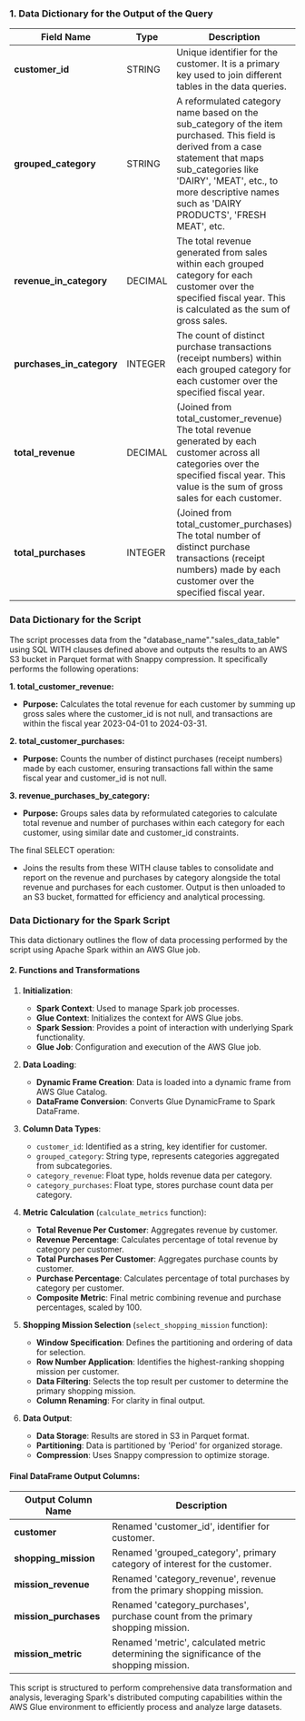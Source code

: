 ### 1. Data Dictionary for the Output of the Query

| Field Name             | Type      | Description |
|------------------------|-----------|-------------|
| **customer_id**        | STRING    | Unique identifier for the customer. It is a primary key used to join different tables in the data queries. |
| **grouped_category**   | STRING    | A reformulated category name based on the sub_category of the item purchased. This field is derived from a case statement that maps sub_categories like 'DAIRY', 'MEAT', etc., to more descriptive names such as 'DAIRY PRODUCTS', 'FRESH MEAT', etc. |
| **revenue_in_category**| DECIMAL   | The total revenue generated from sales within each grouped category for each customer over the specified fiscal year. This is calculated as the sum of gross sales. |
| **purchases_in_category** | INTEGER | The count of distinct purchase transactions (receipt numbers) within each grouped category for each customer over the specified fiscal year. |
| **total_revenue**      | DECIMAL   | (Joined from total_customer_revenue) The total revenue generated by each customer across all categories over the specified fiscal year. This value is the sum of gross sales for each customer. |
| **total_purchases**    | INTEGER   | (Joined from total_customer_purchases) The total number of distinct purchase transactions (receipt numbers) made by each customer over the specified fiscal year. |

### Data Dictionary for the Script

The script processes data from the "database_name"."sales_data_table" using SQL WITH clauses defined above and outputs the results to an AWS S3 bucket in Parquet format with Snappy compression. It specifically performs the following operations:

**1. total_customer_revenue:**
   - **Purpose:** Calculates the total revenue for each customer by summing up gross sales where the customer_id is not null, and transactions are within the fiscal year 2023-04-01 to 2024-03-31.

**2. total_customer_purchases:**
   - **Purpose:** Counts the number of distinct purchases (receipt numbers) made by each customer, ensuring transactions fall within the same fiscal year and customer_id is not null.

**3. revenue_purchases_by_category:**
   - **Purpose:** Groups sales data by reformulated categories to calculate total revenue and number of purchases within each category for each customer, using similar date and customer_id constraints.

The final SELECT operation:
   - Joins the results from these WITH clause tables to consolidate and report on the revenue and purchases by category alongside the total revenue and purchases for each customer. Output is then unloaded to an S3 bucket, formatted for efficiency and analytical processing.

### Data Dictionary for the Spark Script

This data dictionary outlines the flow of data processing performed by the script using Apache Spark within an AWS Glue job.

#### 2. Functions and Transformations

1. **Initialization**:
   - **Spark Context**: Used to manage Spark job processes.
   - **Glue Context**: Initializes the context for AWS Glue jobs.
   - **Spark Session**: Provides a point of interaction with underlying Spark functionality.
   - **Glue Job**: Configuration and execution of the AWS Glue job.

2. **Data Loading**:
   - **Dynamic Frame Creation**: Data is loaded into a dynamic frame from AWS Glue Catalog.
   - **DataFrame Conversion**: Converts Glue DynamicFrame to Spark DataFrame.

3. **Column Data Types**:
   - `customer_id`: Identified as a string, key identifier for customer.
   - `grouped_category`: String type, represents categories aggregated from subcategories.
   - `category_revenue`: Float type, holds revenue data per category.
   - `category_purchases`: Float type, stores purchase count data per category.

4. **Metric Calculation** (`calculate_metrics` function):
   - **Total Revenue Per Customer**: Aggregates revenue by customer.
   - **Revenue Percentage**: Calculates percentage of total revenue by category per customer.
   - **Total Purchases Per Customer**: Aggregates purchase counts by customer.
   - **Purchase Percentage**: Calculates percentage of total purchases by category per customer.
   - **Composite Metric**: Final metric combining revenue and purchase percentages, scaled by 100.

5. **Shopping Mission Selection** (`select_shopping_mission` function):
   - **Window Specification**: Defines the partitioning and ordering of data for selection.
   - **Row Number Application**: Identifies the highest-ranking shopping mission per customer.
   - **Data Filtering**: Selects the top result per customer to determine the primary shopping mission.
   - **Column Renaming**: For clarity in final output.

6. **Data Output**:
   - **Data Storage**: Results are stored in S3 in Parquet format.
   - **Partitioning**: Data is partitioned by 'Period' for organized storage.
   - **Compression**: Uses Snappy compression to optimize storage.

#### Final DataFrame Output Columns:

| Output Column Name     | Description                                |
|------------------------|--------------------------------------------|
| **customer**           | Renamed 'customer_id', identifier for customer. |
| **shopping_mission**   | Renamed 'grouped_category', primary category of interest for the customer. |
| **mission_revenue**    | Renamed 'category_revenue', revenue from the primary shopping mission. |
| **mission_purchases**  | Renamed 'category_purchases', purchase count from the primary shopping mission. |
| **mission_metric**     | Renamed 'metric', calculated metric determining the significance of the shopping mission. |

This script is structured to perform comprehensive data transformation and analysis, leveraging Spark's distributed computing capabilities within the AWS Glue environment to efficiently process and analyze large datasets.
